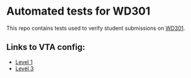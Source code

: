 # Automated tests for WD301

This repo contains tests used to verify student submissions on [WD301](https://www.pupilfirst.school/courses/1832/curriculum).

## Links to VTA config:

- [Level 1](https://github.com/pupilfirst/vta-test-scripts/blob/master/19321.yml)
- [Level 3](https://github.com/pupilfirst/vta-test-scripts/blob/master/19297.yml)
